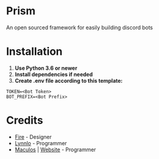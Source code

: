 # Prism
An open sourced framework for easily building discord bots

# Installation
1. **Use Python 3.6 or newer**
2. **Install dependencies if needed**
3. **Create .env file according to this template:**

```
TOKEN=<Bot Token>
BOT_PREFIX=<Bot Prefix>
```


# Credits
- [Fire](https://github.com/DevFireRBLX) - Designer
- [Lynnlo](https://github.com/lynnlo) - Programmer
- [Maculos](https://github.com/maculos) | [Website](https://maculos.dev/) - Programmer